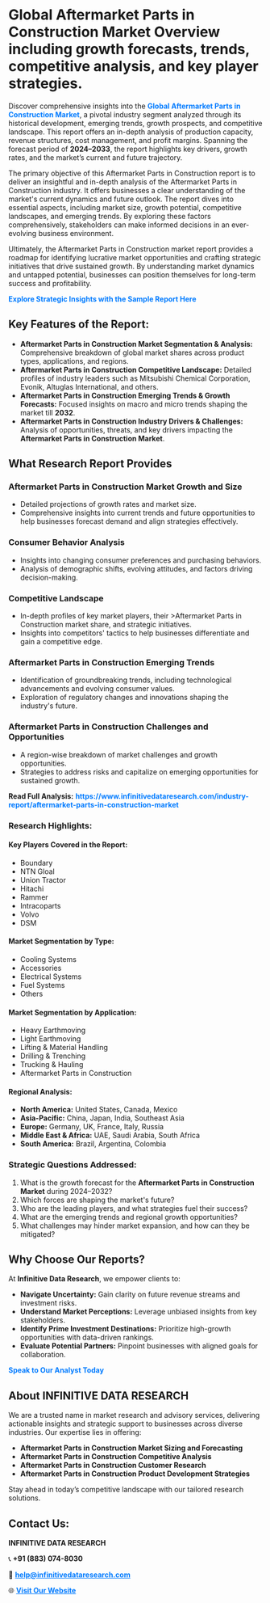 <h1>Global Aftermarket Parts in Construction Market Overview including growth forecasts, trends, competitive analysis, and key player strategies.</h1>
<p>
Discover comprehensive insights into the 
<a href="https://www.infinitivedataresearch.com/industry-report/aftermarket-parts-in-construction-market" rel="dofollow" style="color: #007BFF; text-decoration: none;"><strong>Global Aftermarket Parts in Construction Market</strong></a>, a pivotal industry segment analyzed through its historical development, emerging trends, growth prospects, and competitive landscape. This report offers an in-depth analysis of production capacity, revenue structures, cost management, and profit margins. Spanning the forecast period of <strong>2024–2033</strong>, the report highlights key drivers, growth rates, and the market’s current and future trajectory.
</p>
<p>
The primary objective of this Aftermarket Parts in Construction report is to deliver an insightful and in-depth analysis of the Aftermarket Parts in Construction industry. It offers businesses a clear understanding of the market's current dynamics and future outlook. The report dives into essential aspects, including market size, growth potential, competitive landscapes, and emerging trends. By exploring these factors comprehensively, stakeholders can make informed decisions in an ever-evolving business environment.
</p>
<p>
Ultimately, the Aftermarket Parts in Construction market report provides a roadmap for identifying lucrative market opportunities and crafting strategic initiatives that drive sustained growth. By understanding market dynamics and untapped potential, businesses can position themselves for long-term success and profitability.
</p>
<p>
<a href="https://www.infinitivedataresearch.com/request-sample/reportId=111847" style="color: #007BFF; text-decoration: none;"><strong>Explore Strategic Insights with the Sample Report Here</strong></a>
</p>

<h2>Key Features of the Report:</h2>
<ul>
<li><strong>Aftermarket Parts in Construction Market Segmentation & Analysis:</strong> Comprehensive breakdown of global market shares across product types, applications, and regions.</li>
<li><strong>Aftermarket Parts in Construction Competitive Landscape:</strong> Detailed profiles of industry leaders such as Mitsubishi Chemical Corporation, Evonik, Altuglas International, and others.</li>
<li><strong>Aftermarket Parts in Construction Emerging Trends & Growth Forecasts:</strong> Focused insights on macro and micro trends shaping the market till <strong>2032</strong>.</li>
<li><strong>Aftermarket Parts in Construction Industry Drivers & Challenges:</strong> Analysis of opportunities, threats, and key drivers impacting the <strong>Aftermarket Parts in Construction Market</strong>.</li>
</ul>

<h2>What Research Report Provides</h2>
<h3>Aftermarket Parts in Construction Market Growth and Size</h3>
<ul>
<li>Detailed projections of growth rates and market size.</li>
<li>Comprehensive insights into current trends and future opportunities to help businesses forecast demand and align strategies effectively.</li>
</ul>

<h3>Consumer Behavior Analysis</h3>
<ul>
<li>Insights into changing consumer preferences and purchasing behaviors.</li>
<li>Analysis of demographic shifts, evolving attitudes, and factors driving decision-making.</li>
</ul>

<h3>Competitive Landscape</h3>
<ul>
<li>In-depth profiles of key market players, their >Aftermarket Parts in Construction market share, and strategic initiatives.</li>
<li>Insights into competitors' tactics to help businesses differentiate and gain a competitive edge.</li>
</ul>

<h3>Aftermarket Parts in Construction Emerging Trends</h3>
<ul>
<li>Identification of groundbreaking trends, including technological advancements and evolving consumer values.</li>
<li>Exploration of regulatory changes and innovations shaping the industry's future.</li>
</ul>

<h3>Aftermarket Parts in Construction Challenges and Opportunities</h3>
<ul>
<li>A region-wise breakdown of market challenges and growth opportunities.</li>
<li>Strategies to address risks and capitalize on emerging opportunities for sustained growth.</li>
</ul>
<p><strong>Read Full Analysis:</strong> <a href="https://www.infinitivedataresearch.com/industry-report/aftermarket-parts-in-construction-market" rel="dofollow" style="color: #007BFF; text-decoration: none;"><strong>https://www.infinitivedataresearch.com/industry-report/aftermarket-parts-in-construction-market</strong></a></p>
<h3>Research Highlights:</h3>
<h4>Key Players Covered in the Report:</h4>
<ul><li>Boundary</li><li>NTN Gloal</li><li>Union Tractor</li><li>Hitachi</li><li>Rammer</li><li>Intracoparts</li><li>Volvo</li><li>DSM</li></ul>
<h4>Market Segmentation by Type:</h4>
<ul><li>Cooling Systems</li><li>Accessories</li><li>Electrical Systems</li><li>Fuel Systems</li><li>Others</li></ul>
<h4>Market Segmentation by Application:</h4>
<ul><li>Heavy Earthmoving</li><li>Light Earthmoving</li><li>Lifting &amp; Material Handling</li><li>Drilling &amp; Trenching</li><li>Trucking &amp; Hauling</li><li>Aftermarket Parts in Construction</li></ul>

<h4>Regional Analysis:</h4>
<ul>
<li><strong>North America:</strong> United States, Canada, Mexico</li>
<li><strong>Asia-Pacific:</strong> China, Japan, India, Southeast Asia</li>
<li><strong>Europe:</strong> Germany, UK, France, Italy, Russia</li>
<li><strong>Middle East & Africa:</strong> UAE, Saudi Arabia, South Africa</li>
<li><strong>South America:</strong> Brazil, Argentina, Colombia</li>
</ul>

<h3>Strategic Questions Addressed:</h3>
<ol>
<li>What is the growth forecast for the <strong>Aftermarket Parts in Construction Market</strong> during 2024–2032?</li>
<li>Which forces are shaping the market's future?</li>
<li>Who are the leading players, and what strategies fuel their success?</li>
<li>What are the emerging trends and regional growth opportunities?</li>
<li>What challenges may hinder market expansion, and how can they be mitigated?</li>
</ol>

<h2>Why Choose Our Reports?</h2>
<p>At <strong>Infinitive Data Research</strong>, we empower clients to:</p>
<ul>
<li><strong>Navigate Uncertainty:</strong> Gain clarity on future revenue streams and investment risks.</li>
<li><strong>Understand Market Perceptions:</strong> Leverage unbiased insights from key stakeholders.</li>
<li><strong>Identify Prime Investment Destinations:</strong> Prioritize high-growth opportunities with data-driven rankings.</li>
<li><strong>Evaluate Potential Partners:</strong> Pinpoint businesses with aligned goals for collaboration.</li>
</ul>
<p><a href="https://www.infinitivedataresearch.com/industry-report/aftermarket-parts-in-construction-market" rel="dofollow" style="color: #007BFF; text-decoration: none;"><strong>Speak to Our Analyst Today</strong></a></p>

<h2>About INFINITIVE DATA RESEARCH</h2>
<p>We are a trusted name in market research and advisory services, delivering actionable insights and strategic support to businesses across diverse industries. Our expertise lies in offering:</p>
<ul>
<li><strong>Aftermarket Parts in Construction Market Sizing and Forecasting</strong></li>
<li><strong>Aftermarket Parts in Construction Competitive Analysis</strong></li>
<li><strong>Aftermarket Parts in Construction Customer Research</strong></li>
<li><strong>Aftermarket Parts in Construction Product Development Strategies</strong></li>
</ul>
<p>Stay ahead in today’s competitive landscape with our tailored research solutions.</p>

<h2>Contact Us:</h2>
<p><strong>INFINITIVE DATA RESEARCH</strong></p>
<p>📞 <strong>+91 (883) 074-8030</strong></p>
<p>📧 <strong><a href="mailto:help@infinitivedataresearch.com" style="color: #007BFF;">help@infinitivedataresearch.com</a></strong></p>
<p>🌐 <strong><a href="https://www.infinitivedataresearch.com" rel="dofollow" style="color: #007BFF;">Visit Our Website</a></strong></p>